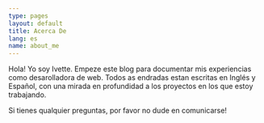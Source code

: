 ```yaml
---
type: pages
layout: default
title: Acerca De
lang: es
name: about_me
---
```


Hola! Yo soy Ivette. Empeze este blog para documentar mis experiencias como desarolladora de web. Todos as endradas estan escritas en Inglés y Español, con una mirada en profundidad a los proyectos en los que estoy trabajando.

Si tienes qualquier preguntas, por favor no dude en comunicarse!


